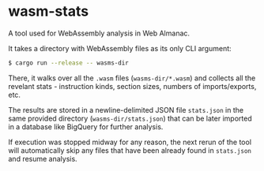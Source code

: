 # wasm-stats

A  tool used for WebAssembly analysis in Web Almanac.

It takes a directory with WebAssembly files as its only CLI argument:

```bash
$ cargo run --release -- wasms-dir
```

There, it walks over all the `.wasm` files (`wasms-dir/*.wasm`) and collects all the revelant stats - instruction kinds, section sizes, numbers of imports/exports, etc.

The results are stored in a newline-delimited JSON file `stats.json` in the same provided directory (`wasms-dir/stats.json`) that can be later imported in a database like BigQuery for further analysis.

If execution was stopped midway for any reason, the next rerun of the tool will automatically skip any files that have been already found in `stats.json` and resume analysis.
